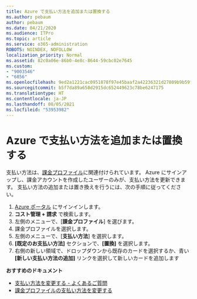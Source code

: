 ```yaml
---
title: Azure で支払い方法を追加または置換する
ms.author: pebaum
author: pebaum
ms.date: 04/21/2020
ms.audience: ITPro
ms.topic: article
ms.service: o365-administration
ROBOTS: NOINDEX, NOFOLLOW
localization_priority: Normal
ms.assetid: 82c0a06e-86b0-4e8c-8644-59cbc02e7645
ms.custom:
- "9003546"
- "6856"
ms.openlocfilehash: 9ed2a1221cac0951878f97e45baaf2a42236321d27809b9b59f612343f66fd58
ms.sourcegitcommit: b5f7da89a650d2915dc652449623c78be6247175
ms.translationtype: HT
ms.contentlocale: ja-JP
ms.lasthandoff: 08/05/2021
ms.locfileid: "53953982"
---
```

# <a name="add-or-replace-payment-method-in-azure"></a>Azure で支払い方法を追加または置換する

支払い方法は、[課金プロファイル](https://docs.microsoft.com/azure/billing/billing-how-to-change-credit-card?WT.mc_id=Portal-Microsoft_Azure_Support#change-payment-method-for-a-billing-profile)に関連付けられています。 Azure にサインアップし、課金アカウントを作成したユーザーのみが、支払い方法を更新できます。 支払い方法の追加または置き換えを行うには、次の手順に従ってください。

1. [Azure ポータル](https://portal.azure.com/) にサインインします。
2. **コスト管理 + 請求** で検索します。
3. 左側のメニューで、[**課金プロファイル**] を選びます。
4. 課金プロファイルを選択します。
5. 左側のメニューで、[**支払い方法**] を選択します。
6. **[既定のお支払い方法]** セクションで、**[置換]** を選択します。
7. 右側の新しい領域で、ドロップダウンから既存のカードを選択するか、青い **[新しい支払い方法の追加]** リンクを選択して新しいカードを追加します

**おすすめのドキュメント**

- [支払い方法を変更する - よくあるご質問](https://docs.microsoft.com/azure/billing/billing-how-to-change-credit-card?WT.mc_id=Portal-Microsoft_Azure_Support#frequently-asked-questions)
- [課金プロファイルの支払い方法を変更する](https://docs.microsoft.com/azure/cost-management-billing/manage/change-credit-card?WT.mc_id=Portal-Microsoft_Azure_Support#manage-credit-cards-for-a-microsoft-customer-agreement)
